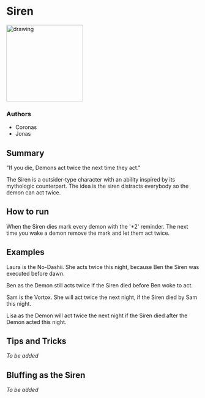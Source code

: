 # Siren

<img src="https://raw.githubusercontent.com/yoyosource/BOTC-HomeBrew/master/Outsider/Siren/siren.png" alt="drawing" width="200"/>

### Authors
- Coronas
- Jonas

## Summary
"If you die, Demons act twice the next time they act."

The Siren is a outsider-type character with an ability inspired by its mythologic counterpart.
The idea is the siren distracts everybody so the demon can act twice.

## How to run

When the Siren dies mark every demon with the '*2' reminder. The next time you wake a demon remove the mark and let them act twice.

## Examples

Laura is the No-Dashii. She acts twice this night, because Ben the Siren was executed before dawn.

Ben as the Demon still acts twice if the Siren died before Ben woke to act.

Sam is the Vortox. She will act twice the next night, if the Siren died by Sam this night.

Lisa as the Demon will act twice the next night if the Siren died after the Demon acted this night.

## Tips and Tricks

*To be added*

## Bluffing as the Siren

*To be added*
